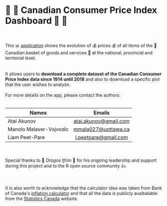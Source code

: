 
# :maple_leaf: :maple_leaf: Canadian Consumer Price Index Dashboard :maple_leaf: :maple_leaf:
<br><br>
This :bar_chart: [application](https://kunov.shinyapps.io/consumer_price_index/) shows the evolution of :moneybag: prices :moneybag: of all items of the :maple_leaf: Canadian basket of goods and services :maple_leaf: at the national, provincial and territorial level.   
<br><br>
It allows users to **download a complete dataset of the Canadian Consumer Price Index data since 1914 until 2018** and also to download a specific plot that the user wishes to analyze. 
<br><br>
For more details on the app, please contact the authors:
<br><br>

| Names         | Emails           | 
| ------------- |:-------------:| 
| Atai Akunov   | atai.akunov@gmail.com | 
| Manolo Malaver-Vojvodic    | mmala027@uottawa.ca      |   
| Liam Peet-Pare | l.peetpare@gmail.com     |    

<br><br>
Special thanks to :clap: *Dragos Ifrim* :clap: for his ongoing leadership and support during this project and to the R open source community :+1:.


<br><br>
It is also worth to acknowledge that the calculator idea was taken from Bank of Canada's [inflation calculator](https://www.bankofcanada.ca/rates/related/inflation-calculator/) and that all the data is publicly avaibalable from the [Statistics Canada](https://www.statcan.gc.ca/eng/start) website.
